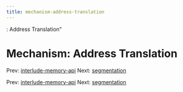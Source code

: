 ```yaml
---
title: mechanism-address-translation
---
```


: Address Translation"

# Mechanism: Address Translation

Prev:
[interlude-memory-api](interlude-memory-api.md)
Next: [segmentation](segmentation.md)

Prev:
[interlude-memory-api](interlude-memory-api.md)
Next: [segmentation](segmentation.md)
